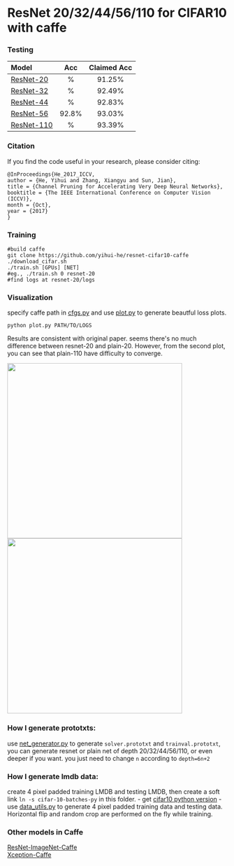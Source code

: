 # ResNet 20/32/44/56/110 for CIFAR10 with caffe 
### Testing
| Model                                                                                                    |  Acc | Claimed Acc|
|:---------------------------------------------------------------------------------------------------------|:-----------:|:-------------:|
| [ResNet-20](https://github.com/yihui-he/resnet-cifar10-caffe/releases/download/1.0/resnet-20_iter_60000.caffemodel) | %       | 91.25%         |
|  [ResNet-32]()  | %       | 92.49%         |
|  [ResNet-44]()  | %       | 92.83%         |
| [ResNet-56](https://github.com/yihui-he/resnet-cifar10-caffe/releases/download/1.0/resnet-56_iter_64000.caffemodel)  | 92.8%       | 93.03%         |
|  [ResNet-110]()  | %       | 93.39%         |

### Citation
If you find the code useful in your research, please consider citing:

    @InProceedings{He_2017_ICCV,
    author = {He, Yihui and Zhang, Xiangyu and Sun, Jian},
    title = {Channel Pruning for Accelerating Very Deep Neural Networks},
    booktitle = {The IEEE International Conference on Computer Vision (ICCV)},
    month = {Oct},
    year = {2017}
    }

### Training
```Shell
#build caffe
git clone https://github.com/yihui-he/resnet-cifar10-caffe
./download_cifar.sh
./train.sh [GPUs] [NET]
#eg., ./train.sh 0 resnet-20
#find logs at resnet-20/logs
```
### Visualization
specify caffe path in [cfgs.py](cfgs.py) and use [plot.py]() to generate beautful loss plots.
```Shell
python plot.py PATH/TO/LOGS
```
Results are consistent with original paper. seems there's no much difference between resnet-20 and plain-20. However, from the second plot, you can see that plain-110 have difficulty to converge.

<p float="left">
  <img src="plots/resnet-20__2016-08-14_00-25-56plain_orth20__2016-08-14_15-34-29.png" width="400" />
  <img src="plots/resnet-110__2016-08-15_10-12-25plain110__2016-08-15_10-11-55.png" width="400" /> 
</p>

### How I generate prototxts:
use [net_generator.py](net_generator.py) to generate `solver.prototxt` and `trainval.prototxt`, you can generate resnet or plain net of depth 20/32/44/56/110, or even deeper if you want. you just need to change `n` according to `depth=6n+2`  

### How I generate lmdb data:
create 4 pixel padded training LMDB and testing LMDB, then create a soft link `ln -s cifar-10-batches-py` in this folder.
    - get [cifar10 python version](https://www.cs.toronto.edu/~kriz/cifar.html)
    - use [data_utils.py](data_utils.py) to generate 4 pixel padded training data and testing data. Horizontal flip and random crop are performed on the fly while training.

### Other models in Caffe
[ResNet-ImageNet-Caffe](https://github.com/yihui-he/resnet-imagenet-caffe)  
[Xception-Caffe](https://github.com/yihui-he/Xception-caffe)  

